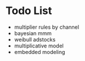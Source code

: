 # Todo List

- multiplier rules by channel
- bayesian mmm
- weibull adstocks
- multiplicative model
- embedded modeling
